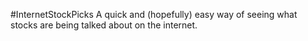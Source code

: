 #InternetStockPicks
A quick and (hopefully) easy way of seeing what stocks are being talked about on the internet.